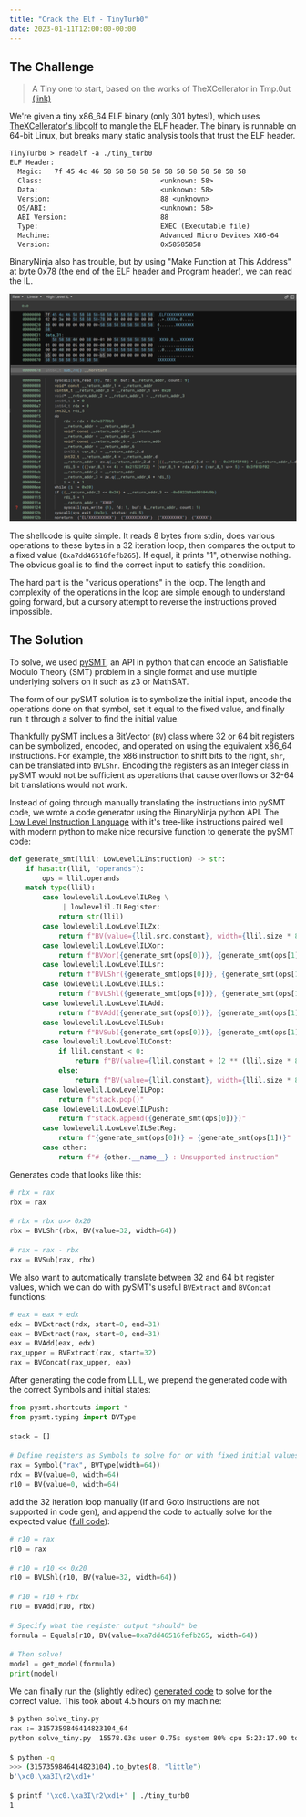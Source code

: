 ```yaml
---
title: "Crack the Elf - TinyTurb0"
date: 2023-01-11T12:00:00-00:00
---
```


## The Challenge 

> A Tiny one to start, based on the works of TheXCellerator in Tmp.0ut [(link)](https://cracktheelf.github.io/challenges)

We're given a tiny x86_64 ELF binary (only 301 bytes!), which uses [TheXCellerator's libgolf](https://tmpout.sh/1/1.html) to mangle the ELF header. 
The binary is runnable on 64-bit Linux, but breaks many static analysis tools that trust the ELF header. 

```
TinyTurb0 > readelf -a ./tiny_turb0
ELF Header:
  Magic:   7f 45 4c 46 58 58 58 58 58 58 58 58 58 58 58 58
  Class:                             <unknown: 58>
  Data:                              <unknown: 58>
  Version:                           88 <unknown>
  OS/ABI:                            <unknown: 58>
  ABI Version:                       88
  Type:                              EXEC (Executable file)
  Machine:                           Advanced Micro Devices X86-64
  Version:                           0x58585858
```

BinaryNinja also has trouble, but by using "Make Function at This Address" at byte 0x78 (the end of the ELF header and Program header), we can read the IL. 

![BinaryNinja screenshot with the start of disassembly](./bn.png)

The shellcode is quite simple. It reads 8 bytes from stdin, does various operations to these bytes in a 32 iteration loop, then compares the output to a fixed value (`0xa7dd46516fefb265`). 
If equal, it prints "1", otherwise nothing. The obvious goal is to find the correct input to satisfy this condition.

The hard part is the "various operations" in the loop. The length and complexity of the operations in the loop are simple enough to understand going forward, but a cursory attempt to reverse the instructions proved impossible.

## The Solution

To solve, we used [pySMT](https://github.com/pysmt/pysmt), an API in python that can encode an Satisfiable Modulo Theory (SMT) problem in a single format and use multiple underlying solvers on it such as z3 or MathSAT.

The form of our pySMT solution is to symbolize the initial input, encode the operations done on that symbol, set it equal to the fixed value, and finally run it through a solver to find the initial value.

Thankfully pySMT inclues a BitVector (`BV`) class where 32 or 64 bit registers can be symbolized, encoded, and operated on using the equivalent x86_64 instructions. 
For example, the x86 instruction to shift bits to the right, `shr`, can be translated into `BVLShr`. 
Encoding the registers as an Integer class in pySMT would not be sufficient as operations that cause overflows or 32-64 bit translations would not work. 

Instead of going through manually translating the instructions into pySMT code, we wrote a code generator using the BinaryNinja python API.
The [Low Level Instruction Language](https://docs.binary.ninja/dev/bnil-llil.html#low-level-il-instructions) with it's tree-like instructions paired well with modern python to make nice recursive function to generate the pySMT code: 

```python
def generate_smt(llil: LowLevelILInstruction) -> str:
    if hasattr(llil, "operands"):
        ops = llil.operands
    match type(llil):
        case lowlevelil.LowLevelILReg \
             | lowlevelil.ILRegister:
            return str(llil)
        case lowlevelil.LowLevelILZx:
            return f"BV(value={llil.src.constant}, width={llil.size * 8})"
        case lowlevelil.LowLevelILXor:
            return f"BVXor({generate_smt(ops[0])}, {generate_smt(ops[1])})"
        case lowlevelil.LowLevelILLsr:
            return f"BVLShr({generate_smt(ops[0])}, {generate_smt(ops[1])})"
        case lowlevelil.LowLevelILLsl:
            return f"BVLShl({generate_smt(ops[0])}, {generate_smt(ops[1])})"
        case lowlevelil.LowLevelILAdd:
            return f"BVAdd({generate_smt(ops[0])}, {generate_smt(ops[1])})"
        case lowlevelil.LowLevelILSub:
            return f"BVSub({generate_smt(ops[0])}, {generate_smt(ops[1])})"
        case lowlevelil.LowLevelILConst:
            if llil.constant < 0:
                return f"BV(value={llil.constant + (2 ** (llil.size * 8))}, width={llil.size * 8})"
            else:
                return f"BV(value={llil.constant}, width={llil.size * 8})"
        case lowlevelil.LowLevelILPop:
            return f"stack.pop()"
        case lowlevelil.LowLevelILPush:
            return f"stack.append({generate_smt(ops[0])})"
        case lowlevelil.LowLevelILSetReg:
            return f"{generate_smt(ops[0])} = {generate_smt(ops[1])}"
        case other:
            return f"# {other.__name__} : Unsupported instruction"
```

Generates code that looks like this: 

```python
# rbx = rax
rbx = rax

# rbx = rbx u>> 0x20
rbx = BVLShr(rbx, BV(value=32, width=64))

# rax = rax - rbx
rax = BVSub(rax, rbx)
```

We also want to automatically translate between 32 and 64 bit register values, which we can do with pySMT's useful `BVExtract` and `BVConcat` functions:

```python
# eax = eax + edx
edx = BVExtract(rdx, start=0, end=31)
eax = BVExtract(rax, start=0, end=31)
eax = BVAdd(eax, edx)
rax_upper = BVExtract(rax, start=32)
rax = BVConcat(rax_upper, eax)
```

After generating the code from LLIL, we prepend the generated code with the correct Symbols and initial states: 

```python
from pysmt.shortcuts import *
from pysmt.typing import BVType

stack = []

# Define registers as Symbols to solve for or with fixed initial values
rax = Symbol("rax", BVType(width=64))
rdx = BV(value=0, width=64)
r10 = BV(value=0, width=64)
```

add the 32 iteration loop manually (If and Goto instructions are not supported in code gen), and append the code to actually solve for the expected value ([full code](./gen.py)):

```python
# r10 = rax
r10 = rax

# r10 = r10 << 0x20
r10 = BVLShl(r10, BV(value=32, width=64))

# r10 = r10 + rbx
r10 = BVAdd(r10, rbx)

# Specify what the register output *should* be
formula = Equals(r10, BV(value=0xa7dd46516fefb265, width=64))

# Then solve!
model = get_model(formula)
print(model)
```

We can finally run the (slightly edited) [generated code](./solve.py) to solve for the correct value. This took about 4.5 hours on my machine: 

```bash
$ python solve_tiny.py
rax := 3157359846414823104_64
python solve_tiny.py  15578.03s user 0.75s system 80% cpu 5:23:17.90 total

$ python -q
>>> (3157359846414823104).to_bytes(8, "little")
b'\xc0.\xa3I\r2\xd1+'

$ printf '\xc0.\xa3I\r2\xd1+' | ./tiny_turb0
1
```
